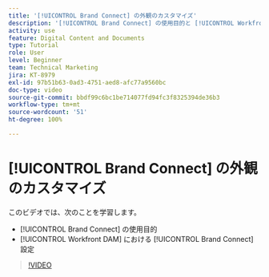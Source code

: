 ```yaml
---
title: '[!UICONTROL Brand Connect] の外観のカスタマイズ'
description: '[!UICONTROL Brand Connect] の使用目的と [!UICONTROL Workfront DAM] での [!UICONTROL Brand Connect] へのアクセス方法について説明します。'
activity: use
feature: Digital Content and Documents
type: Tutorial
role: User
level: Beginner
team: Technical Marketing
jira: KT-8979
exl-id: 97b51b63-0ad3-4751-aed8-afc77a9560bc
doc-type: video
source-git-commit: bbdf99c6bc1be714077fd94fc3f8325394de36b3
workflow-type: tm+mt
source-wordcount: '51'
ht-degree: 100%

---
```


# [!UICONTROL Brand Connect] の外観のカスタマイズ

このビデオでは、次のことを学習します。

* [!UICONTROL Brand Connect] の使用目的
* [!UICONTROL Workfront DAM] における [!UICONTROL Brand Connect] 設定

>[!VIDEO](https://video.tv.adobe.com/v/3418786/?quality=12&learn=on&enablevpops=1&captions=jpn)
